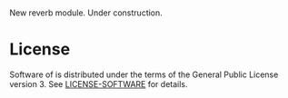 # <MODULE>

New reverb module. Under construction.

# License

Software of <MODULE> is distributed under the terms of the General Public License
version 3. See [LICENSE-SOFTWARE](LICENSE-SOFTWARE) for details.
